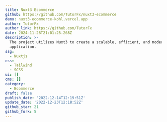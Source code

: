 ```yaml
---
title: Nuxt3 Ecommerce
github: https://github.com/TutorFx/nuxt3-ecommerce
demo: nuxt3-ecommerce-kohl.vercel.app
author: TutorFx
author_link: https://github.com/TutorFx
date: 2024-11-28T21:01:25.268Z
description: >-
  The project utilizes Nuxt3 to create a scalable, efficient, and modern web
  application.
ssg:
  - Nuxtjs
css:
  - Tailwind
  - SCSS
ui: []
cms: []
category:
  - Ecommerce
draft: false
publish_date: '2022-12-14T12:19:51Z'
update_date: '2022-12-23T12:18:52Z'
github_star: 21
github_fork: 5
---
```

